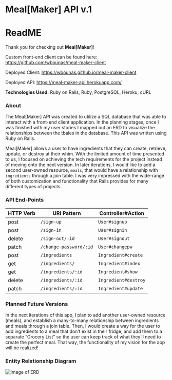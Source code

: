 # **Meal[Maker] API v.1**
# **ReadME**

Thank you for checking out **Meal[Maker]**!

Custom front-end client can be found here:
https://github.com/wbounas/meal-maker-client

Deployed Client:
https://wbounas.github.io/meal-maker-client

Deployed API:
https://meal-maker-api.herokuapp.com/

**Technologies Used:**
Ruby on Rails, Ruby, PostgreSQL, Heroku, cURL

### **About**

The Meal[Maker] API was created to utilize a SQL database that was able to interact with a front-end client application. In the planning stages, once I was finished with my user stories I mapped out an ERD to visualize the relationships between the tbales in the database. This API was written using Ruby on Rails.

Meal[Maker] allows a user to have ingredients that they can create, retrieve, update, or destroy at their whim. With the limited amount of time presented to us, I focused on achieving the tech requirements for the project instead of moving onto the next version. In later iterations, I would like to add a second user-owned resource, `meals`, that would have a relationship with `ingredients` through a join table. I was very impressed with the wide-range of both customization and functionality that Rails provides for many different types of projects.

### **API End-Points**

| HTTP Verb | URI Pattern         | Controller#Action |
|--------|------------------------|-------------------|
| post   | `/sign-up`             | `User#signup`    |
| post   | `/sign-in`             | `User#signin`    |
| delete | `/sign-out/:id`        | `User#signout`   |
| patch  | `/change-password/:id` | `User#changepw`  |
| post   | `/ingredients`         | `Ingredient#create`  |
| get    | `/ingredients/`        | `Ingredient#index` |
| get    | `/ingredients/:id`     | `Ingredient#show` |
| delete | `/ingredients/:id`     | `Ingredient#destroy` |
| patch  | `/ingredients/:id`     | `Ingredient#update` |


### **Planned Future Versions**

In the next iterations of this app, I plan to add another user-owned resource (meals), and establish a many-to-many relationship between ingredients and meals through a join table. Then, I would create a way for the user to add ingredients to a meal that don’t exist in their fridge, and add them to a separate “Grocery List” so the user can keep track of what they’ll need to create the perfect meal. That way, the functionality of my vision for the app will be realized!


### **Entity Relationship Diagram**

![Image of ERD](https://i.imgur.com/DtvZBUe.png)
